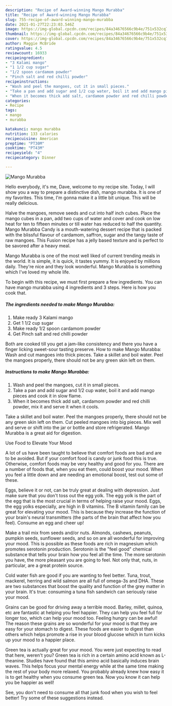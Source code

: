 ```yaml
---
description: "Recipe of Award-winning Mango Murabba"
title: "Recipe of Award-winning Mango Murabba"
slug: 755-recipe-of-award-winning-mango-murabba
date: 2021-01-27T22:23:03.546Z
image: https://img-global.cpcdn.com/recipes/84a34676566c9b4e/751x532cq70/mango-murabba-recipe-main-photo.jpg
thumbnail: https://img-global.cpcdn.com/recipes/84a34676566c9b4e/751x532cq70/mango-murabba-recipe-main-photo.jpg
cover: https://img-global.cpcdn.com/recipes/84a34676566c9b4e/751x532cq70/mango-murabba-recipe-main-photo.jpg
author: Maggie McBride
ratingvalue: 4.5
reviewcount: 16933
recipeingredient:
- "3 Kalami mango"
- "1 1/2 cup sugar"
- "1/2 spoon cardamom powder"
- "Pinch salt and red chilli powder"
recipeinstructions:
- "Wash and peel the mangoes, cut it in small pieces."
- "Take a pan and add sugar and 1/2 cup water, boil it and add mango pieces and cook it in slow flame."
- "When it becomes thick add salt, cardamom powder and red chilli powder, mix it and serve it when it cools."
categories:
- Recipe
tags:
- mango
- murabba

katakunci: mango murabba 
nutrition: 133 calories
recipecuisine: American
preptime: "PT30M"
cooktime: "PT43M"
recipeyield: "4"
recipecategory: Dinner

---
```



![Mango Murabba](https://img-global.cpcdn.com/recipes/84a34676566c9b4e/751x532cq70/mango-murabba-recipe-main-photo.jpg)

Hello everybody, it's me, Dave, welcome to my recipe site. Today, I will show you a way to prepare a distinctive dish, mango murabba. It is one of my favorites. This time, I'm gonna make it a little bit unique. This will be really delicious.

Halve the mangoes, remove seeds and cut into half inch cubes. Place the mango cubes in a pan, add two cups of water and cover and cook on low heat for ten to fifteen minutes or till water has reduced to half the quantity. Mango Murabba Candy is a mouth-watering dessert recipe that is packed with the blissful flavour of cardamom, saffron, sugar and the tangy taste of raw mangoes. This Fusion recipe has a jelly based texture and is perfect to be savored after a heavy meal.

Mango Murabba is one of the most well liked of current trending meals in the world. It is simple, it is quick, it tastes yummy. It is enjoyed by millions daily. They're nice and they look wonderful. Mango Murabba is something which I've loved my whole life.


To begin with this recipe, we must first prepare a few ingredients. You can have mango murabba using 4 ingredients and 3 steps. Here is how you cook that.

<!--inarticleads1-->

##### The ingredients needed to make Mango Murabba:

1. Make ready 3 Kalami mango
1. Get 1 1/2 cup sugar
1. Make ready 1/2 spoon cardamom powder
1. Get Pinch salt and red chilli powder


Both are cooked till you get a jam-like consistency and there you have a finger licking sweet-sour tasting preserve. How to make Mango Murabba: Wash and cut mangoes into thick pieces. Take a skillet and boil water. Peel the mangoes properly, there should not be any green skin left on them. 

<!--inarticleads2-->

##### Instructions to make Mango Murabba:

1. Wash and peel the mangoes, cut it in small pieces.
1. Take a pan and add sugar and 1/2 cup water, boil it and add mango pieces and cook it in slow flame.
1. When it becomes thick add salt, cardamom powder and red chilli powder, mix it and serve it when it cools.


Take a skillet and boil water. Peel the mangoes properly, there should not be any green skin left on them. Cut peeled mangoes into big pieces. Mix well and serve or shift into the jar or bottle and store refrigerated. Mango Murabba is a great aid for digestion. 

Use Food to Elevate Your Mood


A lot of us have been taught to believe that comfort foods are bad and are to be avoided. But if your comfort food is candy or junk food this is true. Otherwise, comfort foods may be very healthy and good for you. There are a number of foods that, when you eat them, could boost your mood. When you feel a little down and are needing an emotional boost, test out some of these.

Eggs, believe it or not, can be truly great at dealing with depression. Just make sure that you don't toss out the egg yolk. The egg yolk is the part of the egg that is the most crucial in terms of helping raise your mood. Eggs, the egg yolks especially, are high in B vitamins. The B vitamin family can be great for elevating your mood. This is because they increase the function of your brain's neural transmitters (the parts of the brain that affect how you feel). Consume an egg and cheer up!

Make a trail mix from seeds and/or nuts. Almonds, cashews, peanuts, pumpkin seeds, sunflower seeds, and so on are all wonderful for improving your mood. This is possible as these foods are rich in magnesium which promotes serotonin production. Serotonin is the "feel good" chemical substance that tells your brain how you feel all the time. The more serotonin you have, the more pleasant you are going to feel. Not only that, nuts, in particular, are a great protein source.

Cold water fish are good if you are wanting to feel better. Tuna, trout, mackerel, herring and wild salmon are all full of omega-3s and DHA. These are two substances that boost the quality and function of the grey matter in your brain. It's true: consuming a tuna fish sandwich can seriously raise your mood. 

Grains can be good for driving away a terrible mood. Barley, millet, quinoa, etc are fantastic at helping you feel happier. They can help you feel full for longer too, which can help your mood too. Feeling hungry can be awful! The reason these grains are so wonderful for your mood is that they are easy for your stomach to digest. These foods are easier to digest than others which helps promote a rise in your blood glucose which in turn kicks up your mood to a happier place.

Green tea is actually great for your mood. You were just expecting to read that here, weren't you? Green tea is rich in a certain amino acid known as L-theanine. Studies have found that this amino acid basically induces brain waves. This helps focus your mental energy while at the same time making the rest of your body more relaxed. You probably already knew how easy it is to get healthy when you consume green tea. Now you know it can help you be happier as well!

See, you don't need to consume all that junk food when you wish to feel better! Try  some  of  these  suggestions  instead.

